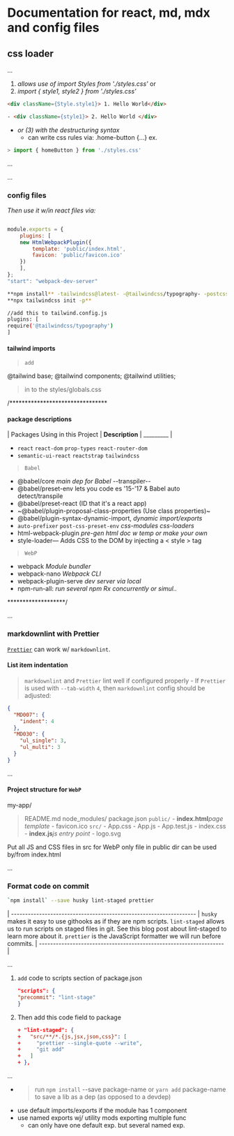 
# Documentation for react, md, mdx and config files

## css loader

...

1. _allows use of import Styles from './styles.css'_ or
2. _import { style1, style2 } from './styles.css'_

```html
<div className={Style.style1}> 1. Hello World</div>
```

```html
- <div className={style1}> 2. Hello World </div>
```

- _or (3) with the destructuring syntax_
  - can write css rules via: .home-button {...} ex.

```jsx
> import { homeButton } from './styles.css'
```

...

...

### config files

_Then use it w/in react files via:_

```jsx

module.exports = {
    plugins: [
    new HtmlWebpackPlugin({
        template: 'public/index.html',
        favicon: 'public/favicon.ico'
    })
    ],
};
"start": "webpack-dev-server"
```

```bash
**npm install** -tailwindcss@latest- -@tailwindcss/typography- -postcss@latest- -autoprefixer@latest-
**npx tailwindcss init -p**

//add this to tailwind.config.js
plugins: [
require('@tailwindcss/typography')
]
```

#### tailwind imports

> `add`

@tailwind base;
@tailwind components;
@tailwind utilities;

> in to the styles/globals.css

/********************************

#### package descriptions

| Packages Using in this Project | **Description** | _________ |

- `react` `react-dom` `prop-types` `react-router-dom`
- `semantic-ui-react` `reactstrap` `tailwindcss`
> `Babel`
- @babel/core  _main dep for Babel_ --transpiler--
- @babel/preset-env lets you code es '15-'17 & Babel  auto detect/transpile
- @babel/preset-react (ID that it's a react app)
- ~@babel/plugin-proposal-class-properties (Use class properties)~
- @babel/plugin-syntax-dynamic-import, _dynamic import/exports_
- `auto-prefixer` `post-css-preset-env` _css-modules_ _css-loaders_
- html-webpack-plugin _pre-gen html doc w  temp or make your own_
- style-loader— Adds CSS to the DOM by injecting a < style > tag
> `WebP`
- webpack _Module bundler_ 
- webpack-nano _Webpack CLI_
- webpack-plugin-serve _dev server via local_
- npm-run-all: _run several npm Rx concurrently or simul.._

*******************/

...

### **markdownlint with Prettier**

[`Prettier`](https://prettier.io) can work w/ `markdownlint`.

#### List item indentation

> `markdownlint` and `Prettier` lint well if configured properly
    - If `Prettier` is used with `--tab-width` `4`, then `markdownlint` config should be adjusted:

```json
{
  "MD007": {
    "indent": 4
  },
  "MD030": {
    "ul_single": 3,
    "ul_multi": 3
  }
}
```

...

#### Project structure for `WebP`

my-app/
  > README.md
  > node_modules/
  > package.json
  > `public/`
    - **index.html**_page template_
    - favicon.ico
  > `src/`
    - App.css
    - App.js
    - App.test.js
    - index.css
    - **index.js**_js entry point_
    - logo.svg

Put all JS and CSS files in src for WebP
only file in public dir can be used by/from index.html

...

### Format code on commit

```bash
`npm install` --save husky lint-staged prettier
```

| ------------------------------------------------------------------ |
`husky` makes it easy to use githooks as if they are npm scripts.
`lint-staged` allows us to run scripts on staged files in git. See this blog post about lint-staged to learn more about it.
`prettier` is the JavaScript formatter we will run before commits.
| ------------------------------------------------------------------ |

...

1. `add` code to scripts section of package.json

    ```json
    "scripts": {
    "precommit": "lint-stage"  
    }

    ```

2. Then add this code field to package

    ```json
    + "lint-staged": {
    +   "src/**/*.{js,jsx,json,css}": [
    +     "prettier --single-quote --write",
    +     "git add"
    +   ]
    + },
    ```

...

- > run `npm install` --save package-name or `yarn add` package-name to save a lib as a dep (as opposed to a devdep)
- use default imports/exports if the module has 1 component
- use named exports wj/ utility mods exporting multiple func
  - can only have one default exp. but several named exp.
